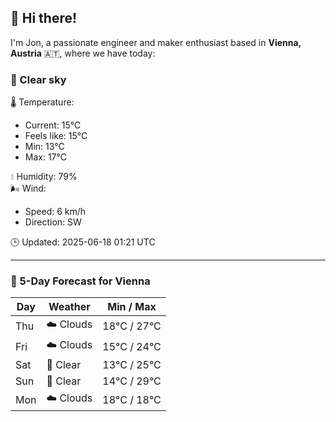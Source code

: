 ## 👋 Hi there!

I'm Jon, a passionate engineer and maker enthusiast based in **Vienna, Austria** 🇦🇹, where we have today:

### 🌙 Clear sky 

🌡️ Temperature: 
* Current: 15°C
* Feels like: 15°C
* Min: 13°C 
* Max: 17°C  

💧 Humidity: 79%  
🌬️ Wind: 
* Speed: 6 km/h 
* Direction: SW  

🕒 Updated: 2025-06-18 01:21 UTC

---

### 📅 5-Day Forecast for Vienna

| Day | Weather | Min / Max |
|-----|---------|------------|
| Thu | ☁️ Clouds | 18°C / 27°C |
| Fri | ☁️ Clouds | 15°C / 24°C |
| Sat | 🌙 Clear | 13°C / 25°C |
| Sun | 🌙 Clear | 14°C / 29°C |
| Mon | ☁️ Clouds | 18°C / 18°C |
